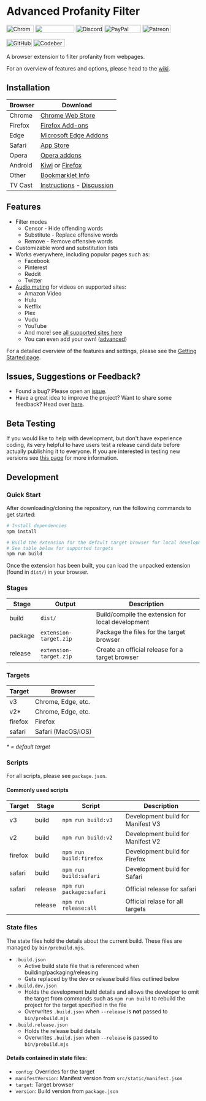 # Advanced Profanity Filter
[<img src="https://flat.badgen.net/chrome-web-store/users/piajkpdbaniagacofgklljacgjhefjeh?color=blue" alt="Chrome Web Store" width="71" height="20">](https://chrome.google.com/webstore/detail/advanced-profanity-filter/piajkpdbaniagacofgklljacgjhefjeh)
[<img src="https://flat.badgen.net/chrome-web-store/stars/piajkpdbaniagacofgklljacgjhefjeh?color=blue" width="102" height="20">](https://chrome.google.com/webstore/detail/advanced-profanity-filter/piajkpdbaniagacofgklljacgjhefjeh)
[<img src="https://flat.badgen.net/badge/icon/discord?icon=discord&label" alt="Discord" width="71" height="20">](https://discord.com/invite/MpE5Z3f)
[<img src="https://flat.badgen.net/badge/paypal/donate/FFC439" alt="PayPal" width="95" height="20">](https://www.paypal.com/cgi-bin/webscr?cmd=_s-xclick&hosted_button_id=XFL36QJY752R6&source=url)
[<img src="https://flat.badgen.net/badge/icon/patreon/F96854?icon=patreon&label" alt="Patreon" width="74" height="20">](https://www.patreon.com/richardfrost)

[<img src="https://badgen.net/badge/icon/github?icon=github&label" alt="GitHub" width="66" height="20">](https://github.com/FrostCo/AdvancedProfanityFilter)
[<img src="https://badgen.net/badge/git/codeberg?icon=git&label" alt="Codeberg" width="82" height="20">](https://codeberg.org/FrostCo/AdvancedProfanityFilter)

A browser extension to filter profanity from webpages.

For an overview of features and options, please head to the [wiki](https://github.com/FrostCo/AdvancedProfanityFilter/wiki).

## Installation
| Browser | Download |
|---------|----------|
| Chrome  | [Chrome Web Store](https://chrome.google.com/webstore/detail/advanced-profanity-filter/piajkpdbaniagacofgklljacgjhefjeh) |
| Firefox | [Firefox Add-ons](https://addons.mozilla.org/firefox/addon/advanced_profanity_filter) |
| Edge    | [Microsoft Edge Addons](https://microsoftedge.microsoft.com/addons/detail/lhnbdlbhcokmgpjenkjolnhdnkphnkam) |
| Safari  | [App Store](https://apps.apple.com/app/advanced-profanity-filter/id1593810102) |
| Opera   | [Opera addons](https://addons.opera.com/en/extensions/details/advanced-profanity-filter/) |
| Android | [Kiwi](https://play.google.com/store/apps/details?id=com.kiwibrowser.browser) or [Firefox](https://github.com/FrostCo/AdvancedProfanityFilter/issues/243#issuecomment-726218625) |
| Other   | [Bookmarklet Info](https://github.com/FrostCo/AdvancedProfanityFilter/wiki/Bookmarklet) |
| TV Cast | [Instructions](https://github.com/FrostCo/AdvancedProfanityFilter/wiki/Audio#watch-on-tv) - [Discussion](https://github.com/FrostCo/AdvancedProfanityFilter/issues/206) |

## Features
* Filter modes
    * Censor - Hide offending words
    * Substitute - Replace offensive words
    * Remove - Remove offensive words
* Customizable word and substitution lists
* Works everywhere, including popular pages such as:
    * Facebook
    * Pinterest
    * Reddit
    * Twitter
* [Audio muting](https://github.com/FrostCo/AdvancedProfanityFilter/wiki/Audio) for videos on supported sites:
    * Amazon Video
    * Hulu
    * Netflix
    * Plex
    * Vudu
    * YouTube
    * And more! see [all supported sites here](https://apf.frostco.dev/status)
    * You can even add your own! ([advanced](https://github.com/FrostCo/AdvancedProfanityFilter/wiki/Custom-Audio-Muting-Site))

For a detailed overview of the features and settings, please see the [Getting Started page](https://github.com/FrostCo/AdvancedProfanityFilter/wiki).

## Issues, Suggestions or Feedback?
* Found a bug? Please open an [issue](https://github.com/FrostCo/AdvancedProfanityFilter/issues/new).
* Have a great idea to improve the project? Want to share some feedback? Head over [here](https://goo.gl/forms/LTqFpJ0mCTsrgGgf2).

## Beta Testing
If you would like to help with development, but don't have experience coding, its very helpful to have users test a release candidate before actually publishing it to everyone. If you are interested in testing new versions see [this page](https://github.com/FrostCo/AdvancedProfanityFilter/wiki/Beta-Testing) for more information.

## Development
### Quick Start
After downloading/cloning the repository, run the following commands to get started:

```sh
# Install dependencies
npm install

# Build the extension for the default target browser for local development
# See table below for supported targets
npm run build
```
Once the extension has been built, you can load the unpacked extension (found in `dist/`) in your browser.

### Stages
| Stage   | Output                 | Description                                       |
|---------|------------------------|---------------------------------------------------|
| build   | `dist/`                | Build/compile the extension for local development |
| package | `extension-target.zip` | Package the files for the target browser          |
| release | `extension-target.zip` | Create an official release for a target browser   |

### Targets
| Target  | Browser            |
|---------|--------------------|
| v3      | Chrome, Edge, etc. |
| v2*     | Chrome, Edge, etc. |
| firefox | Firefox            |
| safari  | Safari (MacOS/iOS) |

_* = default target_

### Scripts
For all scripts, please see `package.json`.

#### Commonly used scripts
| Target  | Stage   | Script                   | Description                       |
|---------|---------|--------------------------|-----------------------------------|
| v3      | build   | `npm run build:v3`       | Development build for Manifest V3 |
| v2      | build   | `npm run build:v2`       | Development build for Manifest V2 |
| firefox | build   | `npm run build:firefox`  | Development build for Firefox     |
| safari  | build   | `npm run build:safari`   | Development build for Safari      |
| safari  | release | `npm run package:safari` | Official release for safari       |
|         | release | `npm run release:all`    | Official relase for all targets   |

### State files
The state files hold the details about the current build. These files are managed by `bin/prebuild.mjs`.
- `.build.json`
  - Active build state file that is referenced when building/packaging/releasing
  - Gets replaced by the dev or release build files outlined below
- `.build.dev.json`
  - Holds the development build details and allows the developer to omit the target from commands such as `npm run build` to rebuild the project for the target specified in the file
  - Overwrites `.build.json` when `--release` is **not** passed to `bin/prebuild.mjs`
- `.build.release.json`
  - Holds the release build details
  - Overwrites `.build.json` when `--release` **is** passed to `bin/prebuild.mjs`

#### Details contained in state files:
- `config`: Overrides for the target
- `manifestVersion`: Manifest version from `src/static/manifest.json`
- `target`: Target browser
- `version`: Build version from `package.json`
